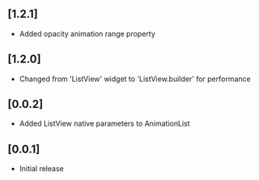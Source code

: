 ## [1.2.1] 
* Added opacity animation range property

## [1.2.0] 
* Changed from 'ListView' widget to 'ListView.builder' for performance

## [0.0.2] 
* Added ListView native parameters to AnimationList

## [0.0.1] 
* Initial release
